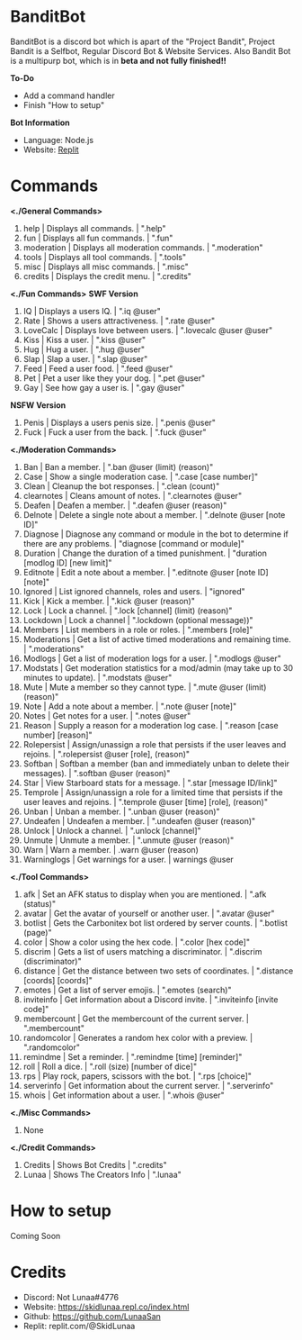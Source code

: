#  BanditBot
BanditBot is a discord bot which is apart of the "Project Bandit", Project Bandit is a Selfbot, Regular Discord Bot & Website Services.
Also Bandit Bot is a multipurp bot, which is in **__beta and not fully finished__!!**

**To-Do**
- Add a command handler
- Finish "How to setup"

**Bot Information**
+ Language: Node.js
+ Website: [Replit](https://replit.com/@SkidLunaa)


# Commands

**<./General Commands>**
1. help       | Displays all commands.            | ".help"
2. fun        | Displays all fun commands.        | ".fun"
3. moderation | Displays all moderation commands. | ".moderation"
4. tools      | Displays all tool commands.       | ".tools"
5. misc       | Displays all misc commands.       | ".misc"
6. credits    | Displays the credit menu.         | ".credits"

**<./Fun Commands>**
**SWF Version**
1. IQ           | Displays a users IQ.              | ".iq @user" 
2. Rate         | Shows a users attractiveness.     | ".rate @user"
3. LoveCalc     | Displays love between users.      | ".lovecalc @user @user"
4. Kiss         | Kiss a user.                      | ".kiss @user"
5. Hug          | Hug a user.                       | ".hug @user"
6. Slap         | Slap a user.                      | ".slap @user"         
7. Feed         | Feed a user food.                 | ".feed @user" 
8. Pet          | Pet a user like they your dog.    | ".pet @user" 
9. Gay          | See how gay a user is.            | ".gay @user" 

**NSFW Version**
1. Penis        | Displays a users penis size.      | ".penis @user"
2. Fuck         | Fuck a user from the back.        | ".fuck @user" 

**<./Moderation Commands>**
1. Ban           | Ban a member.                                                                     | ".ban @user (limit) (reason)" 
2. Case          | Show a single moderation case.                                                    | ".case [case number]"
3. Clean         | Cleanup the bot responses.                                                        | ".clean (count)"
4. clearnotes    | Cleans amount of notes.                                                           | ".clearnotes @user"
5. Deafen        | Deafen a member.                                                                  | ".deafen @user (reason)"
6. Delnote       | Delete a single note about a member.                                              | ".delnote @user [note ID]"
7. Diagnose      | Diagnose any command or module in the bot to determine if there are any problems. | "diagnose [command or module]"         
8. Duration      | Change the duration of a timed punishment.                                        | "duration [modlog ID] [new limit]" 
9. Editnote      | Edit a note about a member.                                                       | ".editnote @user [note ID] [note]" 
10. Ignored       | List ignored channels, roles and users.                                           | "ignored" 
11. Kick          | Kick a member.                                                                    | ".kick @user (reason)" 
12. Lock          | Lock a channel.                                                                   | ".lock [channel] (limit) (reason)" 
13. Lockdown      | Lock a channel                                                                    | ".lockdown (optional message))" 
14. Members       | List members in a role or roles.                                                  | ".members [role]" 
15. Moderations   | Get a list of active timed moderations and remaining time.                        | ".moderations" 
16. Modlogs       | Get a list of moderation logs for a user.                                         | ".modlogs @user" 
17. Modstats      | Get moderation statistics for a mod/admin (may take up to 30 minutes to update).  | ".modstats @user" 
18. Mute          | Mute a member so they cannot type.                                                | ".mute @user (limit) (reason)" 
19. Note          | Add a note about a member.                                                        | ".note @user [note]" 
20. Notes         | Get notes for a user.                                                             | ".notes @user" 
21. Reason        | Supply a reason for a moderation log case.                                        | ".reason [case number] [reason]" 
22. Rolepersist   | Assign/unassign a role that persists if the user leaves and rejoins.              | ".rolepersist @user [role], (reason)" 
23. Softban       | Softban a member (ban and immediately unban to delete their messages).            | ".softban @user (reason)" 
24. Star          | View Starboard stats for a message.                                               | ".star [message ID/link]" 
25. Temprole      | Assign/unassign a role for a limited time that persists if the user leaves and rejoins.	| ".temprole @user [time] [role], (reason)" 
26. Unban         | Unban a member.	                                                                  | ".unban @user (reason)" 
27. Undeafen      | Undeafen a member. 	                                                          | ".undeafen @user (reason)" 
28. Unlock        | Unlock a channel. 	                                                          | ".unlock [channel]" 
29. Unmute        | Unmute a member. 	                                                          | ".unmute @user (reason)"  
30. Warn          | Warn a member. 	                                                                  | .warn @user (reason)
31. Warninglogs   | Get warnings for a user. 	                                                  | warnings @user             

**<./Tool Commands>**
1. afk		   |  Set an AFK status to display when you are mentioned.	        |    ".afk (status)"
2. avatar		   |  Get the avatar of yourself or another user.	                |    ".avatar @user"
3. botlist		   |  Gets the Carbonitex bot list ordered by server counts.            |    ".botlist (page)"
4. color              |  Show a color using the hex code.	                                |    ".color [hex code]"
5. discrim            |  Gets a list of users matching a discriminator.	                |    ".discrim (discriminator)"
6. distance           |  Get the distance between two sets of coordinates.	                |    ".distance [coords] [coords]"
7. emotes             |  Get a list of server emojis.	                                |    ".emotes (search)"
8. inviteinfo         |  Get information about a Discord invite.	                        |    ".inviteinfo [invite code]"
9. membercount        |  Get the membercount of the current server.	                |    ".membercount"
10. randomcolor        |  Generates a random hex color with a preview.	                |    ".randomcolor"
11. remindme           |  Set a reminder.	                                                |    ".remindme [time] [reminder]"
12. roll               |  Roll a dice.	                                                |    ".roll (size) [number of dice]"
13. rps                |  Play rock, papers, scissors with the bot.	                        |    ".rps [choice]"
14. serverinfo         |  Get information about the current server.	                        |    ".serverinfo"
15. whois              |  Get information about a user.	                                |    ".whois @user"

**<./Misc Commands>**
1. None

**<./Credit Commands>**
1. Credits | Shows Bot Credits       | ".credits"
2. Lunaa   | Shows The Creators Info | ".lunaa"


# How to setup
Coming Soon

# Credits
+ Discord: Not Lunaa#4776
+ Website: https://skidlunaa.repl.co/index.html 
+ Github: https://github.com/LunaaSan
+ Replit: replit.com/@SkidLunaa
